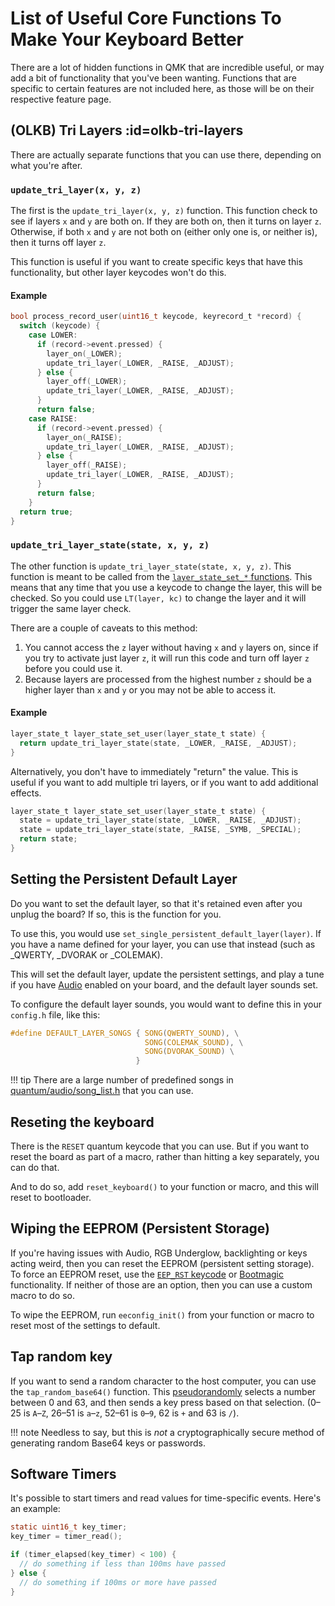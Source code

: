 # List of Useful Core Functions To Make Your Keyboard Better

There are a lot of hidden functions in QMK that are incredible useful, or may add a bit of functionality that you've been wanting.  Functions that are specific to certain features are not included here, as those will be on their respective feature page.

## (OLKB) Tri Layers :id=olkb-tri-layers

There are actually separate functions that you can use there, depending on what you're after.

### `update_tri_layer(x, y, z)`

The first is the `update_tri_layer(x, y, z)` function.   This function check to see if layers `x` and `y` are both on. If they are both on, then it turns on layer `z`.  Otherwise, if both `x` and `y` are not both on (either only one is, or neither is), then it turns off layer `z`.

This function is useful if you want to create specific keys that have this functionality, but other layer keycodes won't do this.

#### Example

```c
bool process_record_user(uint16_t keycode, keyrecord_t *record) {
  switch (keycode) {
    case LOWER:
      if (record->event.pressed) {
        layer_on(_LOWER);
        update_tri_layer(_LOWER, _RAISE, _ADJUST);
      } else {
        layer_off(_LOWER);
        update_tri_layer(_LOWER, _RAISE, _ADJUST);
      }
      return false;
    case RAISE:
      if (record->event.pressed) {
        layer_on(_RAISE);
        update_tri_layer(_LOWER, _RAISE, _ADJUST);
      } else {
        layer_off(_RAISE);
        update_tri_layer(_LOWER, _RAISE, _ADJUST);
      }
      return false;
    }
  return true;
}
```

### `update_tri_layer_state(state, x, y, z)`
The other function is `update_tri_layer_state(state, x, y, z)`.  This function is meant to be called from the [`layer_state_set_*` functions](custom_quantum_functions.md#layer-change-code).  This means that any time that you use a keycode to change the layer, this will be checked.  So you could use `LT(layer, kc)` to change the layer and it will trigger the same layer check.

There are a couple of caveats to this method:
1. You cannot access the `z` layer without having `x` and `y` layers on, since if you try to activate just layer `z`, it will run this code and turn off layer `z` before you could use it.
2. Because layers are processed from the highest number `z` should be a higher layer than `x` and `y` or you may not be able to access it.

#### Example

```c
layer_state_t layer_state_set_user(layer_state_t state) {
  return update_tri_layer_state(state, _LOWER, _RAISE, _ADJUST);
}
```

Alternatively, you don't have to immediately "return" the value.  This is useful if you want to add multiple tri layers, or if you want to add additional effects.

```c
layer_state_t layer_state_set_user(layer_state_t state) {
  state = update_tri_layer_state(state, _LOWER, _RAISE, _ADJUST);
  state = update_tri_layer_state(state, _RAISE, _SYMB, _SPECIAL);
  return state;
}
```

## Setting the Persistent Default Layer

Do you want to set the default layer, so that it's retained even after you unplug the board?  If so, this is the function for you.

To use this, you would use `set_single_persistent_default_layer(layer)`.  If you have a name defined for your layer, you can use that instead (such as _QWERTY, _DVORAK or _COLEMAK).

This will set the default layer, update the persistent settings, and play a tune if you have [Audio](feature_audio.md) enabled on your board, and the default layer sounds set.

To configure the default layer sounds, you would want to define this in your `config.h` file, like this:

```c
#define DEFAULT_LAYER_SONGS { SONG(QWERTY_SOUND), \
                              SONG(COLEMAK_SOUND), \
                              SONG(DVORAK_SOUND) \
                            }
```


!!! tip
    There are a large number of predefined songs in [quantum/audio/song_list.h](https://github.com/qmk/qmk_firmware/blob/master/quantum/audio/song_list.h) that you can use.

## Reseting the keyboard

There is the `RESET` quantum keycode that you can use. But if you want to reset the board as part of a macro, rather than hitting a key separately, you can do that.

And to do so, add `reset_keyboard()` to your function or macro, and this will reset to bootloader.

## Wiping the EEPROM (Persistent Storage)

If you're having issues with Audio, RGB Underglow, backlighting or keys acting weird, then you can reset the EEPROM (persistent setting storage). To force an EEPROM reset, use the [`EEP_RST` keycode](quantum_keycodes.md) or [Bootmagic](feature_bootmagic.md) functionality. If neither of those are an option, then you can use a custom macro to do so.

To wipe the EEPROM, run `eeconfig_init()` from your function or macro to reset most of the settings to default.

## Tap random key

If you want to send a random character to the host computer, you can use the `tap_random_base64()` function. This [pseudorandomly](https://en.wikipedia.org/wiki/Pseudorandom_number_generator) selects a number between 0 and 63, and then sends a key press based on that selection. (0–25 is `A`–`Z`, 26–51 is `a`–`z`, 52–61 is `0`–`9`, 62 is `+` and 63 is `/`).

!!! note
    Needless to say, but this is _not_ a cryptographically secure method of generating random Base64 keys or passwords.

## Software Timers

It's possible to start timers and read values for time-specific events. Here's an example:

```c
static uint16_t key_timer;
key_timer = timer_read();

if (timer_elapsed(key_timer) < 100) {
  // do something if less than 100ms have passed
} else {
  // do something if 100ms or more have passed
}
```
